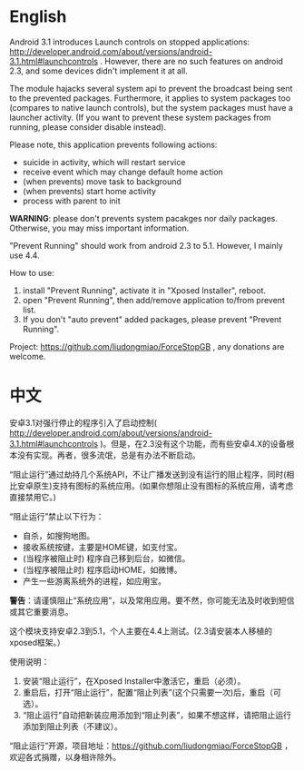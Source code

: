 # English

Android 3.1 introduces Launch controls on stopped applications: http://developer.android.com/about/versions/android-3.1.html#launchcontrols . However, there are no such features on android 2.3, and some devices didn't implement it at all.

The module hajacks several system api to prevent the broadcast being sent to the prevented packages. Furthermore, it applies to system packages too (compares to native launch controls), but the system packages must have a launcher activity. (If you want to prevent these system packages from running, please consider disable instead).

Please note, this application prevents following actions:

- suicide in activity, which will restart service
- receive event which may change default home action
- (when prevents) move task to background
- (when prevents) start home activity
- process with parent to init

**WARNING**: please don't prevents system pacakges nor daily packages. Otherwise, you may miss important information.

"Prevent Running" should work from android 2.3 to 5.1. However, I mainly use 4.4.

How to use:

1. install "Prevent Running", activate it in "Xposed Installer", reboot.
2. open "Prevent Running",  then add/remove application to/from prevent list.
3. If you don't "auto prevent" added packages, please prevent "Prevent Running".

Project: https://github.com/liudongmiao/ForceStopGB , any donations are welcome.

# 中文

安卓3.1对强行停止的程序引入了启动控制( http://developer.android.com/about/versions/android-3.1.html#launchcontrols )。但是，在2.3没有这个功能，而有些安卓4.X的设备根本没有实现。再者，很多流氓，总是有办法不断启动。

“阻止运行”通过劫持几个系统API，不让广播发送到没有运行的阻止程序，同时(相比安卓原生)支持有图标的系统应用。(如果你想阻止没有图标的系统应用，请考虑直接禁用它。)

“阻止运行”禁止以下行为：

- 自杀，如搜狗地图。
- 接收系统按键，主要是HOME键，如支付宝。
- (当程序被阻止时) 程序自己移到后台，如微信。
- (当程序被阻止时) 程序启动HOME，如微博。
- 产生一些游离系统外的进程，如应用宝。

**警告**：请谨慎阻止“系统应用”，以及常用应用。要不然，你可能无法及时收到短信或其它重要消息。

这个模块支持安卓2.3到5.1，个人主要在4.4上测试。(2.3请安装本人移植的xposed框架。）

使用说明：

1. 安装“阻止运行”，在Xposed Installer中激活它，重启（必须）。
2. 重启后，打开“阻止运行”，配置“阻止列表”(这个只需要一次)后，重启（可选）。
3. “阻止运行”自动把新装应用添加到“阻止列表”，如果不想这样，请把阻止运行添加到阻止列表（不建议）。

“阻止运行”开源，项目地址：https://github.com/liudongmiao/ForceStopGB ，欢迎各式捐赠，以身相许除外。
